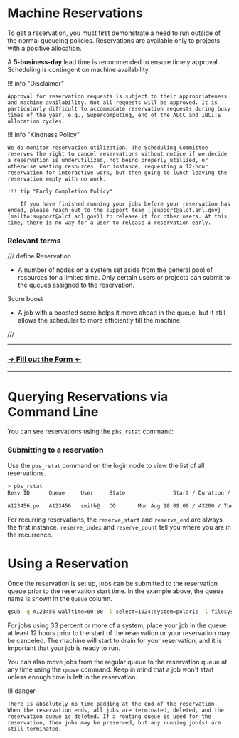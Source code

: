 # Machine Reservations

To get a reservation, you must first demonstrate a need to run outside of the normal queueing policies. Reservations are available only to projects with a positive allocation.

A **5-business-day** lead time is recommended to ensure timely approval. Scheduling is contingent on machine availability.

!!! info "Disclaimer"

    Approval for reservation requests is subject to their appropriateness and machine availability. Not all requests will be approved. It is particularly difficult to accommodate reservation requests during busy times of the year, e.g., Supercomputing, end of the ALCC and INCITE allocation cycles.

!!! info "Kindness Policy"
    
	We do monitor reservation utilization. The Scheduling Committee reserves the right to cancel reservations without notice if we decide a reservation is underutilized, not being properly utilized, or otherwise wasting resources. For instance, requesting a 12-hour reservation for interactive work, but then going to lunch leaving the reservation empty with no work.

    !!! tip "Early Completion Policy"
    
    	If you have finished running your jobs before your reservation has ended, please reach out to the support team ([support@alcf.anl.gov](mailto:support@alcf.anl.gov)) to release it for other users. At this time, there is no way for a user to release a reservation early.

### Relevant terms
/// define
Reservation

- A number of nodes on a system set aside from the general pool of resources for a limited time. Only certain users or projects can submit to the queues assigned to the reservation.

Score boost

- A job with a boosted score helps it move ahead in the queue, but it still allows the scheduler to more efficiently fill the machine.

///

----

### [-> Fill out the Form <-](https://forms.office.com/Pages/ResponsePage.aspx?id=haH8DPcl40mK53BNUybihXhEiVpWIVZNp8Ow6W1CJnVUNTZLQ1c2N1lSOVNFQkg4RkJTSTAyMUJCNi4u)

----

# Querying Reservations via Command Line

You can see reservations using the `pbs_rstat` command:

### Submitting to a reservation

Use the `pbs_rstat` command on the login node to view the list of all reservations.

```bash
> pbs_rstat
Resv ID      Queue     User     State               Start / Duration / End             
---------------------------------------------------------------------------
A123456.po   A123456   smith@   CO       Mon Aug 18 09:00 / 43200 / Tue Aug 19 11:00
```

For recurring reservations, the `reserve_start` and `reserve_end` are always the first instance. `reserve_index` and `reserve_count` tell you where you are in the recurrence.

# Using a Reservation

Once the reservation is set up, jobs can be submitted to the reservation queue prior to the reservation start time. In the example above, the queue name is shown in the `Queue` column.

```bash
qsub -q A123456 walltime=60:00 -l select=1024:system=polaris -l filesystems=eagle myprog.exe
```

For jobs using 33 percent or more of a system, place your job in the queue at least 12 hours prior to the start of the reservation or your reservation may be canceled. The machine will start to drain for your reservation, and it is important that your job is ready to run.

You can also move jobs from the regular queue to the reservation queue at any time using the `qmove` command. Keep in mind that a job won't start unless enough time is left in the reservation.

!!! danger

    There is absolutely no time padding at the end of the reservation. When the reservation ends, all jobs are terminated, deleted, and the reservation queue is deleted. If a routing queue is used for the reservation, then jobs may be preserved, but any running job(s) are still terminated.

